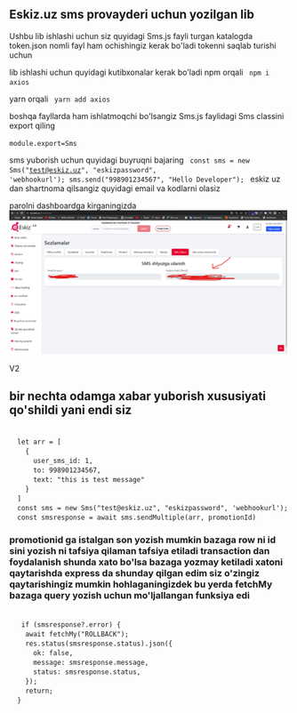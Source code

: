 <h2> Eskiz.uz sms provayderi uchun yozilgan lib </h2>
Ushbu lib ishlashi uchun siz quyidagi Sms.js fayli turgan katalogda token.json nomli fayl ham ochishingiz kerak bo'ladi tokenni saqlab turishi uchun 

lib ishlashi uchun quyidagi kutibxonalar kerak bo'ladi 
npm orqali
<code> 
  npm i axios
</code>

yarn orqali
<code> 
  yarn add axios
</code>

boshqa fayllarda ham ishlatmoqchi bo'lsangiz 
Sms.js faylidagi 
Sms classini export qiling

<code>module.export=Sms</code>

sms yuborish uchun quyidagi buyruqni bajaring 
<code>
  const sms = new Sms("test@eskiz.uz", "eskizpassword", 'webhookurl');
  sms.send("998901234567", "Hello Developer");
</code>
eskiz uz dan shartnoma qilsangiz quyidagi email va kodlarni olasiz 

parolni dashboardga kirganingizda <br>
<img src="https://github.com/idealprojectuz/eskiz-uz-nodejs/blob/main/rasm.png?raw=true" width="500"> 
<br>


V2 
<h2>
bir nechta odamga xabar yuborish xususiyati qo'shildi 
yani endi siz 
  </h2>
<code>
  let arr = [
    {
      user_sms_id: 1,
      to: 998901234567,
      text: "this is test message"
    }
  ]
  const sms = new Sms("test@eskiz.uz", "eskizpassword", 'webhookurl');
  const smsresponse = await sms.sendMultiple(arr, promotionId)
</code>
<div>
<h3>
  promotionid ga istalgan son yozish mumkin bazaga row ni id sini yozish ni tafsiya qilaman tafsiya etiladi transaction dan foydalanish shunda xato bo'lsa bazaga yozmay ketiladi 
    xatoni qaytarishda express da shunday qilgan edim siz o'zingiz qaytarishingiz mumkin hohlaganingizdek bu yerda fetchMy bazaga query yozish uchun mo'ljallangan funksiya edi 
  </h3>
  </div>
  <div>
    <code>
   if (smsresponse?.error) {
    await fetchMy("ROLLBACK");
    res.status(smsresponse.status).json({
      ok: false,
      message: smsresponse.message,
      status: smsresponse.status,
    });
    return;
  }
  </code>
  </div>




  
